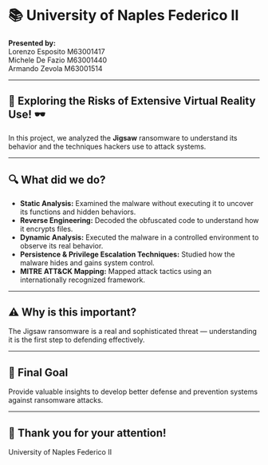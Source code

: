 # 📚 University of Naples Federico II

**Presented by:**  
Lorenzo Esposito M63001417  
Michele De Fazio M63001440  
Armando Zevola M63001514  

---

## 🚨 Exploring the Risks of Extensive Virtual Reality Use! 🕶️

In this project, we analyzed the **Jigsaw** ransomware to understand its behavior and the techniques hackers use to attack systems.

---

## 🔍 What did we do?

- **Static Analysis:** Examined the malware without executing it to uncover its functions and hidden behaviors.  
- **Reverse Engineering:** Decoded the obfuscated code to understand how it encrypts files.  
- **Dynamic Analysis:** Executed the malware in a controlled environment to observe its real behavior.  
- **Persistence & Privilege Escalation Techniques:** Studied how the malware hides and gains system control.  
- **MITRE ATT&CK Mapping:** Mapped attack tactics using an internationally recognized framework.

---

## ⚠️ Why is this important?

The Jigsaw ransomware is a real and sophisticated threat — understanding it is the first step to defending effectively.

---

## 🎯 Final Goal

Provide valuable insights to develop better defense and prevention systems against ransomware attacks.

---

## 🙏 Thank you for your attention!

University of Naples Federico II

